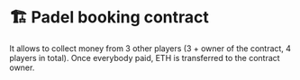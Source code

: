 # 🏗 Padel booking contract

It allows to collect money from 3 other players (3 + owner of the contract, 4 players in total).
Once everybody paid, ETH is transferred to the contract owner.